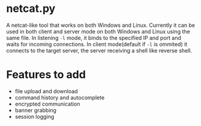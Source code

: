 # netcat.py
A netcat-like tool that works on both Windows and Linux.
Currently it can be used in both client and server mode on both Windows and Linux using the same file. In listening `-l` mode, it binds to the specified IP and port and waits for incoming connections. In client mode(default if `-l` is ommited) it connects to the target server, the server receiving a shell like reverse shell.

# Features to add
- file upload and download
- command history and autocomplete
- encrypted communication
- banner grabbing
- session logging

